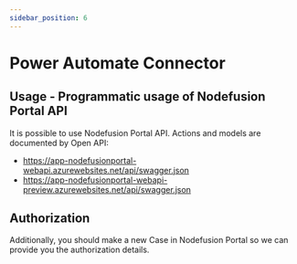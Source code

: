 ```yaml
---
sidebar_position: 6
---
```


# Power Automate Connector

## Usage - Programmatic usage of Nodefusion Portal API

It is possible to use Nodefusion Portal API.
Actions and models are documented by Open API:

- <https://app-nodefusionportal-webapi.azurewebsites.net/api/swagger.json>
- <https://app-nodefusionportal-webapi-preview.azurewebsites.net/api/swagger.json>

## Authorization

Additionally, you should make a new Case in Nodefusion Portal so we can provide you the authorization details.
